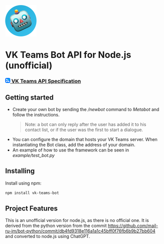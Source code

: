 <img src="logo_bot.png" width="100" height="100">

# VK Teams Bot API for Node.js (unofficial)

### [<img src="logo_msg.png" width="16"> VK Teams API Specification](https://teams.vk.com/botapi/)

## Getting started

* Create your own bot by sending the _/newbot_ command to _Metabot_ and follow the instructions.
    >Note: a bot can only reply after the user has added it to his contact list, or if the user was the first to start a dialogue.
* You can configure the domain that hosts your VK Teams server. When instantiating the Bot class, add the address of your domain.
* An example of how to use the framework can be seen in _example/test_bot.py_

## Installing

Install using npm:
```bash
npm install vk-teams-bot
```

## Project Features

This is an unofficial version for node.js, as there is no official one. It is derived from the python version from the commit https://github.com/mail-ru-im/bot-python/commit/db4fd9318e116a1a1c45bff0f76fb6b9b27bb604
and converted to node.js using ChatGPT.
